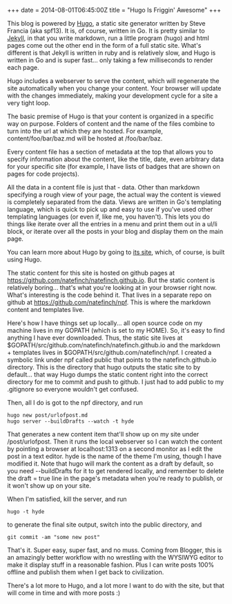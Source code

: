 +++
date = 2014-08-01T06:45:00Z
title = "Hugo Is Friggin' Awesome"
+++

This blog is powered by [Hugo](http://hugo.spf13.com), a static site generator
written by Steve Francia (aka spf13).  It is, of course, written in Go.  It is
pretty similar to [Jekyll](jekyllrb.com), in that you write markdown, run a
little program (hugo) and html pages come out the other end in the form of a
full static site.  What's different is that Jekyll is written in ruby and is
relatively slow, and Hugo is written in Go and is super fast... only taking a
few milliseconds to render each page.

Hugo includes a webserver to serve the content, which will regenerate the site
automatically when you change your content.  Your browser will update with the
changes immediately, making your development cycle for a site a very tight
loop.

The basic premise of Hugo is that your content is organized in a specific way on
purpose.  Folders of content and the name of the files combine to turn into the
url at which they are hosted. For example, content/foo/bar/baz.md will be hosted
at <site>/foo/bar/baz.

Every content file has a section of metadata at the top that allows you to
specify information about the content, like the title, date, even arbitrary data
for your specific site (for example, I have lists of badges that are shown on
pages for code projects).

All the data in a content file is just that - data.  Other than markdown
specifying a rough view of your page, the actual way the content is viewed is
completely separated from the data.  Views are written in Go's templating
language, which is quick to pick up and easy to use if you've used other
templating languages (or even if, like me, you haven't).  This lets you do
things like iterate over all the entries in a menu and print them out in a ul/li
block, or iterate over all the posts in your blog and display them on the main
page.

You can learn more about Hugo by going to [its site](http://hugo.spf13.com),
which, of course, is built using Hugo.

The static content for this site is hosted on github pages at
https://github.com/natefinch/natefinch.github.io. But the static content is
relatively boring... that's what you're looking at in your browser right now.
What's interesting is the code behind it.  That lives in a separate repo on
github at https://github.com/natefinch/npf.  This is where the markdown content
and templates live.

Here's how I have things set up locally... all open source code on my machine
lives in my GOPATH (which is set to my HOME).  So, it's easy to find anything I
have ever downloaded. Thus, the static site lives at
$GOPATH/src/github.com/natefinch/natefinch.github.io and the markdown +
templates lives in $GOPATH/src/github.com/natefinch/npf.  I created a symbolic
link under npf called public that points to the natefinch.github.io directory.
This is the directory that hugo outputs the static site to by default... that
way Hugo dumps the static content right into the correct directory for me to
commit and push to github.  I just had to add public to my .gitignore so
everyone wouldn't get confused.

Then, all I do is got to the npf directory, and run 

	hugo new post/urlofpost.md
	hugo server --buildDrafts --watch -t hyde

That generates a new content item that'll show up on my site under
/post/urlofpost.  Then it runs the local webserver so I can watch the content by
pointing a browser at localhost:1313 on a second monitor as I edit the post in a
text editor. hyde is the name of the theme I'm using, though I have modified
it.  Note that hugo will mark the content as a draft by default, so you need
--buildDrafts for it to get rendered locally, and remember to delete the draft =
true line in the page's metadata when you're ready to publish, or it won't show
up on your site.  

When I'm satisfied, kill the server, and run

	hugo -t hyde

to generate the final site output, switch into the public directory, and 

	git commit -am "some new post"

That's it.  Super easy, super fast, and no muss.  Coming from Blogger, this is
an amazingly better workflow with no wrestling with the WYSIWYG editor to make
it display stuff in a reasonable fashion.  Plus I can write posts 100% offline
and publish them when I get back to civilization.

There's a lot more to Hugo, and a lot more I want to do with the site, but that
will come in time and with more posts :)
